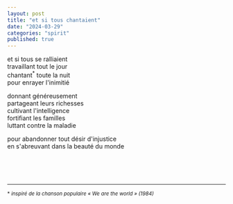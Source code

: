 ```yaml
---
layout: post
title: "et si tous chantaient"
date: "2024-03-29"
categories: "spirit"
published: true
---
```


et si tous se ralliaient  
travaillant tout le jour  
chantant<sup>*</sup> toute la nuit  
pour enrayer l'inimitié  

donnant généreusement  
partageant leurs richesses  
cultivant l'intelligence  
fortifiant les familles  
luttant contre la maladie  

pour abandonner tout désir d'injustice  
en s'abreuvant dans la beauté du monde  


<br/>
<br/>
<br/>


___
<sup>* *inspiré de la chanson populaire « We are the world » (1984)*</sup>
